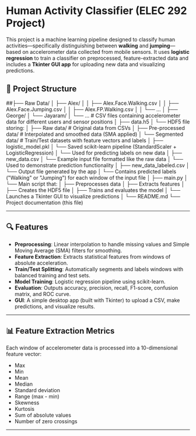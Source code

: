 # Human Activity Classifier (ELEC 292 Project)

This project is a machine learning pipeline designed to classify human activities—specifically distinguishing between **walking** and **jumping**—based on accelerometer data collected from mobile sensors. It uses **logistic regression** to train a classifier on preprocessed, feature-extracted data and includes a **Tkinter GUI app** for uploading new data and visualizing predictions.

## 📁 Project Structure

##├── Raw Data/
│   ├── Alex/
│   │   ├── Alex.Face.Walking.csv
│   │   ├── Alex.Face.Jumping.csv
│   │   ├── Alex.FP.Walking.csv
│   │   └── ...
│   ├── George/
│   └── Jayaram/
│       └── ...             # CSV files containing accelerometer data for different users and sensor positions
│
├── data.h5
│   └── HDF5 file storing:
│       ├── Raw data/             # Original data from CSVs
│       ├── Pre-processed data/   # Interpolated and smoothed data (SMA applied)
│       └── Segmented data/       # Train/Test datasets with feature vectors and labels
│
├── logistic_model.pkl
│   └── Saved scikit-learn pipeline (StandardScaler + LogisticRegression)
│       └── Used for predicting labels on new data
│
├── new_data.csv
│   └── Example input file formatted like the raw data
│       └── Used to demonstrate prediction functionality
│
├── new_data_labeled.csv
│   └── Output file generated by the app
│       └── Contains predicted labels ("Walking" or "Jumping") for each window of the input file
│
├── main.py
│   └── Main script that:
│       ├── Preprocesses data
│       ├── Extracts features
│       ├── Creates the HDF5 file
│       ├── Trains and evaluates the model
│       └── Launches a Tkinter GUI to visualize predictions
│
└── README.md
    └── Project documentation (this file)


---

## 🔍 Features

- **Preprocessing**: Linear interpolation to handle missing values and Simple Moving Average (SMA) filters for smoothing.
- **Feature Extraction**: Extracts statistical features from windows of absolute acceleration.
- **Train/Test Splitting**: Automatically segments and labels windows with balanced training and test sets.
- **Model Training**: Logistic regression pipeline using scikit-learn.
- **Evaluation**: Outputs accuracy, precision, recall, F1-score, confusion matrix, and ROC curve.
- **GUI**: A simple desktop app (built with Tkinter) to upload a CSV, make predictions, and visualize results.

---

## 📊 Feature Extraction Metrics

Each window of accelerometer data is processed into a 10-dimensional feature vector:

- Max
- Min
- Mean
- Median
- Standard deviation
- Range (max - min)
- Skewness
- Kurtosis
- Sum of absolute values
- Number of zero crossings

---

